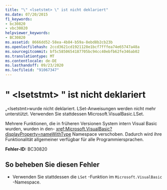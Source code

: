 ```yaml
---
title: "\" <lsetstmt> \" ist nicht deklariert"
ms.date: 07/20/2015
f1_keywords:
- bc30820
- vbc30820
helpviewer_keywords:
- BC30820
ms.assetid: 8666dd52-58ea-4b84-b59a-8ebd8b2cb23b
ms.openlocfilehash: 2ccd3621cd1921128e1bcf7fffea74e65747a48a
ms.sourcegitcommit: bf5c5850654187705bc94cc40ebfb62fe346ab02
ms.translationtype: MT
ms.contentlocale: de-DE
ms.lasthandoff: 09/23/2020
ms.locfileid: "91067347"
---
```

# <a name="lsetstmt-is-not-declared"></a>" \<lsetstmt> " ist nicht deklariert

„\<lsetstmt>wurde nicht deklariert. LSet-Anweisungen werden nicht mehr unterstützt. Verwenden Sie stattdessen Microsoft.VisualBasic.LSet.  
  
 Mehrere Funktionen, die in früheren Versionen System intern Visual Basic wurden, wurden in den- <xref:Microsoft.VisualBasic?displayProperty=nameWithType> Namespace verschoben. Dadurch wird ihre Funktionalität allgemeiner verfügbar für alle Programmiersprachen.  
  
 **Fehler-ID:** BC30820  
  
## <a name="to-correct-this-error"></a>So beheben Sie diesen Fehler  
  
- Verwenden Sie stattdessen die `LSet` -Funktion im `Microsoft.VisualBasic` -Namespace.  
